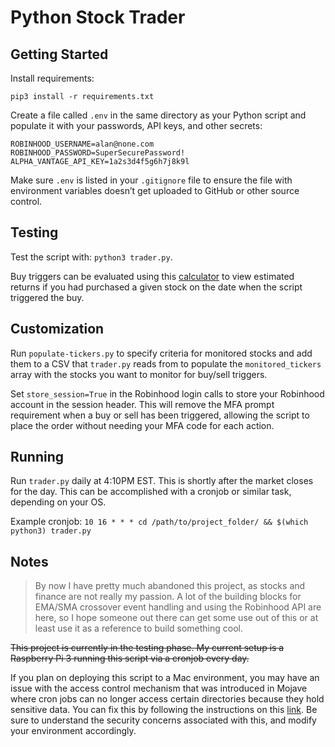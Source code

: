 # Python Stock Trader
## Getting Started
Install requirements: 
```
pip3 install -r requirements.txt
```

Create a file called `.env` in the same directory as your Python script and populate it with your passwords, API keys, and other secrets:
```
ROBINHOOD_USERNAME=alan@none.com
ROBINHOOD_PASSWORD=SuperSecurePassword!
ALPHA_VANTAGE_API_KEY=1a2s3d4f5g6h7j8k9l
```

Make sure `.env` is listed in your `.gitignore` file to ensure the file with environment variables doesn’t get uploaded to GitHub or other source control.

## Testing
Test the script with: `python3 trader.py`.

Buy triggers can be evaluated using this [calculator](https://dqydj.com/stock-return-calculator/) to view estimated returns if you had purchased a given stock on the date when the script triggered the buy.

## Customization
Run `populate-tickers.py` to specify criteria for monitored stocks and add them to a CSV that `trader.py` reads from to populate the `monitored_tickers` array with the stocks you want to monitor for buy/sell triggers.

Set `store_session=True` in the Robinhood login calls to store your Robinhood account in the session header. This will remove the MFA prompt requirement when a buy or sell has been triggered, allowing the script to place the order without needing your MFA code for each action.

## Running
Run `trader.py` daily at 4:10PM EST. This is shortly after the market closes for the day. This can be accomplished with a cronjob or similar task, depending on your OS.

Example cronjob:
`10 16 * * * cd /path/to/project_folder/ && $(which python3) trader.py`

## Notes
> By now I have pretty much abandoned this project, as stocks and finance are not really my passion. A lot of the building blocks for EMA/SMA crossover event handling and using the Robinhood API are here, so I hope someone out there can get some use out of this or at least use it as a reference to build something cool.

~~This project is currently in the testing phase. My current setup is a Raspberry Pi 3 running this script via a cronjob every day.~~

If you plan on deploying this script to a Mac environment, you may have an issue with the access control mechanism that was introduced in Mojave where cron jobs can no longer access certain directories because they hold sensitive data. You can fix this by following the instructions on this [link](https://blog.bejarano.io/fixing-cron-jobs-in-mojave/). Be sure to understand the security concerns associated with this, and modify your environment accordingly.